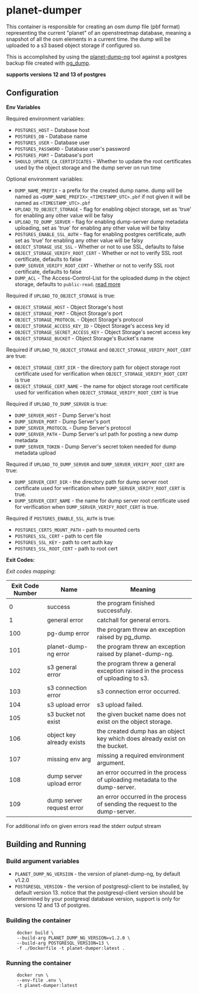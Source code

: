 # planet-dumper
This container is responsible for creating an osm dump file (pbf format) representing the current "planet" of an openstreetmap database, meaning a snapshot of all the osm elements in a current time. the dump will be uploaded to a s3 based object storage if configured so.

This is accomplished by using the [planet-dump-ng](https://github.com/zerebubuth/planet-dump-ng) tool against a postgres backup file created with [pg_dump](https://www.postgresql.org/docs/current/app-pgdump.html).

**supports versions 12 and 13 of postgres**

## Configuration

**Env Variables**

Required environment variables:

- `POSTGRES_HOST` - Database host
- `POSTGRES_DB` - Database name
- `POSTGRES_USER` - Database user
- `POSTGRES_PASSWORD` - Database user's password
- `POSTGRES_PORT` - Database's port
- `SHOULD_UPDATE_CA_CERTIFICATES` - Whether to update the root certificates used by the object storage and the dump server on run time

Optional environment variables:

- `DUMP_NAME_PREFIX` - a prefix for the created dump name. dump will be named as `<DUMP_NAME_PREFIX>_<TIMESTAMP_UTC>.pbf` if not given it will be named as `<TIMESTAMP_UTC>.pbf`
- `UPLOAD_TO_OBJECT_STORAGE` - flag for enabling object storage, set as 'true' for enabling any other value will be falsy
- `UPLOAD_TO_DUMP_SERVER` - flag for enabling dump-server dump metadata uploading, set as 'true' for enabling any other value will be falsy
- `POSTGRES_ENABLE_SSL_AUTH` - flag for enabling postgres certificate, auth set as 'true' for enabling any other value will be falsy
- `OBJECT_STORAGE_USE_SSL` - Whether or not to use SSL, defaults to false
- `OBJECT_STORAGE_VERIFY_ROOT_CERT` - Whether or not to verify SSL root certificate, defaults to false
- `DUMP_SERVER_VERIFY_ROOT_CERT` - Whether or not to verify SSL root certificate, defaults to false
- `DUMP_ACL` - The Access-Control-List for the uploaded dump in the object storage, defaults to `public-read`. [read more](https://docs.aws.amazon.com/AmazonS3/latest/userguide/acl-overview.html#canned-acl)

Required if `UPLOAD_TO_OBJECT_STORAGE` is true:

- `OBJECT_STORAGE_HOST` - Object Storage's host
- `OBJECT_STORAGE_PORT` - Object Storage's port
- `OBJECT_STORAGE_PROTOCOL` - Object Storage's protocol
- `OBJECT_STORAGE_ACCESS_KEY_ID` - Object Storage's access key id
- `OBJECT_STORAGE_SECRET_ACCESS_KEY` - Object Storage's secret access key
- `OBJECT_STORAGE_BUCKET` - Object Storage's Bucket's name

Required if `UPLOAD_TO_OBJECT_STORAGE` and `OBJECT_STORAGE_VERIFY_ROOT_CERT` are true:
- `OBJECT_STORAGE_CERT_DIR` - the directory path for object storage root certificate used for verification when `OBJECT_STORAGE_VERIFY_ROOT_CERT` is true
- `OBJECT_STORAGE_CERT_NAME` - the name for object storage root certificate used for verification when `OBJECT_STORAGE_VERIFY_ROOT_CERT` is true

Required if `UPLOAD_TO_DUMP_SERVER` is true:

- `DUMP_SERVER_HOST` - Dump Server's host
- `DUMP_SERVER_PORT` - Dump Server's port
- `DUMP_SERVER_PROTOCOL` - Dump Server's protocol
- `DUMP_SERVER_PATH` - Dump Server's url path for posting a new dump metadata
- `DUMP_SERVER_TOKEN` - Dump Server's secret token needed for dump metadata upload

Required if `UPLOAD_TO_DUMP_SERVER` and `DUMP_SERVER_VERIFY_ROOT_CERT` are true:
- `DUMP_SERVER_CERT_DIR` - the directory path for dump server root certificate used for verification when `DUMP_SERVER_VERIFY_ROOT_CERT` is true.
- `DUMP_SERVER_CERT_NAME` - the name for dump server root certificate used for verification when `DUMP_SERVER_VERIFY_ROOT_CERT` is true.

Required if `POSTGRES_ENABLE_SSL_AUTH` is true:

- `POSTGRES_CERTS_MOUNT_PATH` - path to mounted certs
- `POSTGRES_SSL_CERT` - path to cert file
- `POSTGRES_SSL_KEY` - path to cert auth kay
- `POSTGRES_SSL_ROOT_CERT` - path to root cert

**Exit Codes:**

*Exit codes mapping:*

| Exit Code Number | Name                      | Meaning                                                                         |
|------------------|---------------------------|---------------------------------------------------------------------------------|
| 0                | success                   | the program finished successfuly.                                               |
| 1                | general error             | catchall for general errors.                                                    |
| 100              | pg-dump error             | the program threw an exception raised by pg_dump.                               |
| 101              | planet-dump-ng error      | the program threw an exception raised by planet-dump-ng.                        |
| 102              | s3 general error          | the program threw a general exception raised in the process of uploading to s3. |
| 103              | s3 connection error       | s3 connection error occurred.                                                   |
| 104              | s3 upload error           | s3 upload failed.                                                               |
| 105              | s3 bucket not exist       | the given bucket name does not exist on the object storage.                     |
| 106              | object key already exists | the created dump has an object key which does already exist on the bucket.      |
| 107              | missing env arg           | missing a required environment argument.                                        |
| 108              | dump server upload error  | an error occurred in the process of uploading metadata to the dump-server.      |
| 109              | dump server request error | an error occurred in the process of sending the request to the dump-server.     |

For additional info on given errors read the stderr output stream

## Building and Running

### Build argument variables
- `PLANET_DUMP_NG_VERSION` - the version of planet-dump-ng, by default v1.2.0
- `POSTGRESQL_VERSION` - the version of postgresql-client to be installed, by default version 13.
notice that the postgresql-client version should be determined by your postgresql database version, support is only for versions 12 and 13 of postgres.

### Building the container

```
    docker build \
    --build-arg PLANET_DUMP_NG_VERSION=v1.2.0 \
    --build-arg POSTGRESQL_VERSION=13 \
    -f ./Dockerfile -t planet-dumper:latest .
```

### Running the container

```
    docker run \
    --env-file .env \
    -t planet-dumper:latest
```

